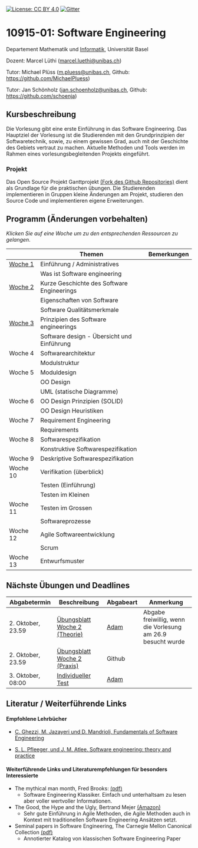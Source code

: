 [![License: CC BY 4.0](https://img.shields.io/badge/License-CC%20BY%204.0-lightgrey.svg)](https://creativecommons.org/licenses/by/4.0/)
[![Gitter](https://badges.gitter.im/unibas-sweng/discussion.svg)](https://gitter.im/unibas-sweng/discussion?utm_source=badge&utm_medium=badge&utm_campaign=pr-badge)

# 10915-01: Software Engineering

Departement Mathematik und [Informatik](http://informatik.unibas.ch/), Universität Basel

Dozent: Marcel Lüthi (<marcel.luethi@unibas.ch>)

Tutor: Michael Plüss (<m.pluess@unibas.ch>, Github: <https://github.com/MichaelPluess>)

Tutor: Jan Schönholz (<jan.schoenholz@unibas.ch>, Github: <https://github.com/schoenja>)

## Kursbeschreibung

Die Vorlesung gibt eine erste Einführung in das Software Engineering. 
Das Hauptziel der Vorlesung ist die Studierenden mit den Grundprinzipien der Softwaretechnik, sowie, zu einem gewissen Grad, auch mit der Geschichte des Gebiets vertraut zu machen. 
Aktuelle Methoden und Tools werden im Rahmen eines vorlesungsbegleitenden Projekts eingeführt.

### Projekt

Das Open Source Projekt Ganttprojekt [(Fork des Github Repositories)](https://github.com/unibas-sweng/ganttproject-hs18) dient als Grundlage für die praktischen 
übungen. Die Studierenden implementieren in Gruppen kleine Änderungen am Projekt, studieren den Source Code und implementieren eigene Erweiterungen. 


## Programm (Änderungen vorbehalten)

*Klicken Sie auf eine Woche um zu den entsprechenden Ressourcen zu gelangen*. 

|  | Themen | Bemerkungen |
| ------| ----- | --------- |
| [Woche 1](https://unibas-sweng.github.io/software-engineering/week1/index.html)  | Einführung / Administratives  | |
|    | Was ist Software engineering  | |
| [Woche 2](https://unibas-sweng.github.io/software-engineering/week2/index.html)  | Kurze Geschichte des Software Engineerings  | |
|    | Eigenschaften von Software ||
|    |  Software Qualitätsmerkmale | | 
| [Woche 3](https://unibas-sweng.github.io/software-engineering/week3/index.html)  | Prinzipien des Software engineerings   | |
|    | Software design - Übersicht und Einführung |  |
| Woche 4  | Softwarearchitektur  | |
|    | Modulstruktur  | |
| Woche 5  | Moduldesign |
|    | OO Design  | |
|    | UML (statische Diagramme)  | | 
| Woche 6  | OO Design Prinzipien (SOLID) | |
|    | OO Design Heuristiken   | |
| Woche 7  | Requirement Engineering   | |
|    | Requirements |  |
| Woche 8  | Softwarespezifikation  |  |
|    | Konstruktive Softwarespezifikation  |  |
| Woche 9  | Deskriptive Softwarespezifikation | |
| Woche 10 | Verifikation (überblick)  | |
|    | Testen (Einführung) | |
|    | Testen im Kleinen   | |
| Woche 11 | Testen im Grossen   | | 
|    | Softwareprozesse | |
| Woche 12 | Agile Softwareentwicklung   | |
|    | Scrum  | |
| Woche 13 | Entwurfsmuster | |

## Nächste Übungen und Deadlines
| Abgabetermin | Beschreibung | Abgabeart | Anmerkung |
| ------------ | ------------ | ---- | ------- |
| 2. Oktober, 23.59 | [Übungsblatt Woche 2 (Theorie)](https://unibas-sweng.github.io/software-engineering/week2/exercises/theory-exercises.html) | [Adam](https://adam.unibas.ch/goto_adam_exc_700910.html) | Abgabe freiwillig, wenn die Vorlesung am 26.9 besucht wurde|
| 2. Oktober, 23.59 | [Übungsblatt Woche 2 (Praxis)](https://unibas-sweng.github.io/software-engineering/week2/exercises/practical-exercises.html) | Github | |
| 3. Oktober, 08:00 | [Individueller Test](https://adam.unibas.ch/goto_adam_tst_706003.html) | [Adam](https://adam.unibas.ch/goto_adam_tst_706003.html) | |

## Literatur / Weiterführende Links

#### Empfohlene Lehrbücher 

* [C. Ghezzi, M. Jazayeri und D. Mandrioli, Fundamentals of Software Engineering](https://www.pearson.com/us/higher-education/program/Ghezzi-Fundamentals-of-Software-Engineering-2nd-Edition/PGM13112.html)

* [S. L. Pfleeger, und J. M. Atlee. Software engineering: theory and practice](https://www.pearson.com/us/higher-education/program/Pfleeger-Pfleeger-Software-Engineering-4-4th-Edition/PGM58925.html)


#### Weiterführende Links und Literaturempfehlungen für besonders Interessierte
* The mythical man month, Fred Brooks: [(pdf)](https://is.muni.cz/www/208322/The.Mythical.Man.Month.F.Brooks.pdf)
    * Software Engineering Klassiker. Einfach und unterhaltsam zu lesen aber voller wertvoller Informationen.
* The Good, the Hype and the Ugly, Bertrand Mejer [(Amazon)](https://www.amazon.com/Agile-Good-Hype-Bertrand-Meyer/dp/3319051547)
    * Sehr gute Einführung in Agile Methoden, die Agile Methoden auch in Kontext mit traditionellen Software Engineering Ansätzen setzt.
* Seminal papers in Software Engineering, The Carnegie Mellon Canonical Collection [(pdf)](http://reports-archive.adm.cs.cmu.edu/anon/isr2015/CMU-ISR-15-107.pdf)
    * Annotierter Katalog von klassischen Software Engineering Paper

